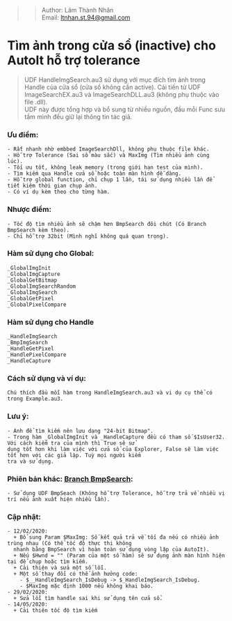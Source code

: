 >> Author: Lâm Thành Nhân\
>> Email: ltnhan.st.94@gmail.com
# Tìm ảnh trong cửa sổ (inactive) cho AutoIt hỗ trợ tolerance
> UDF HandleImgSearch.au3 sử dụng với mục đích tìm ảnh trong Handle của cửa sổ (cửa sổ không cần active). Cải tiến từ UDF ImageSearchEX.au3 và ImageSearchDLL.au3 (không phụ thuộc vào file .dll).\
> UDF này được tổng hợp và bổ sung từ nhiều nguồn, đầu mỗi Func sưu tầm mình đều giữ lại thông tin tác giả.

### Ưu điểm:
    - Rất nhanh nhờ embbed ImageSearchDll, không phụ thuộc file khác.
    - Hỗ trợ Tolerance (Sai số màu sắc) và MaxImg (Tìm nhiều ảnh cùng lúc).
    - Tối ưu tốt, không leak memory (trong giới hạn test của mình).
    - Tìm kiếm qua Handle cửa sổ hoặc toàn màn hình dễ dàng.
    - Hỗ trợ global function, chỉ chụp 1 lần, tái sử dụng nhiều lần để tiết kiệm thời gian chụp ảnh.
    - Có ví dụ kèm theo cho từng hàm.
### Nhược điểm:
    - Tốc độ tìm nhiều ảnh sẽ chậm hơn BmpSearch đôi chút (Có Branch BmpSearch kèm theo).
    - Chỉ hỗ trợ 32bit (Mình nghĩ không quá quan trọng).

### Hàm sử dụng cho Global:
    _GlobalImgInit
    _GlobalImgCapture
    _GlobalGetBitmap
    _GlobalImgSearchRandom
    _GlobalImgSearch
    _GlobalGetPixel
    _GlobalPixelCompare
### Hàm sử dụng cho Handle
    _HandleImgSearch
    _BmpImgSearch
    _HandleGetPixel
    _HandlePixelCompare
    _HandleCapture

### Cách sử dụng và ví dụ: 
    Chú thích đầu mỗi hàm trong HandleImgSearch.au3 và vi dụ cụ thể có trong Example.au3.
### Lưu ý: 
    - Ảnh để tìm kiếm nên lưu dạng "24-bit Bitmap".
    - Trong hàm _GlobalImgInit và _HandleCapture đều có tham số $IsUser32. Với cách kiểm tra của mình thì True sẽ sử 
    dụng tốt hơn khi làm việc với cửa sổ của Explorer, False sẽ làm việc tốt hơn với các giả lập. Tuỳ mọi người kiểm 
    tra và sử dụng.
### Phiên bản khác: [Branch BmpSearch](https://github.com/ltnhanst94/AutoIt_HandleImgSearch/tree/BmpSearch): 
    - Sử dụng UDF BmpSeach (Không hỗ trợ Tolerance, hỗ trợ trả về nhiều vị trí nếu ảnh xuất hiện nhiều lần).
### Cập nhật:
    - 12/02/2020:
      + Bổ sung Param $MaxImg: Số kết quả trả về tối đa nếu có nhiều ảnh trùng nhau (Có thể tốc độ thực thi không 
      nhanh bằng BmpSearch vì hoàn toàn sử dụng vòng lặp của AutoIt).
      + Nếu $Hwnd = "" (Param của một số hàm) sẽ sử dụng ảnh màn hình hiện tại để chụp hoặc tìm kiếm.
      + Cải thiện và sửa một số lỗi.
      + Một số thay đổi có thể ảnh hưởng code:
        - $__HandleImgSearch_IsDebug -> $_HandleImgSearch_IsDebug.
        - $MaxImg mặc định 1000 nếu không khai báo.
    - 29/02/2020:
      + Sửa lỗi tìm handle sai khi sử dụng tên cửa sổ.
    - 14/05/2020:
      + Cải thiên tốc độ tìm kiếm
      
